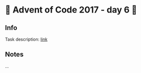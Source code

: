 # 🎄 Advent of Code 2017 - day 6 🎄

## Info

Task description: [link](https://adventofcode.com/2017/day/6)

## Notes

...